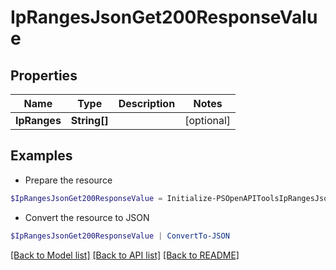 # IpRangesJsonGet200ResponseValue
## Properties

Name | Type | Description | Notes
------------ | ------------- | ------------- | -------------
**IpRanges** | **String[]** |  | [optional] 

## Examples

- Prepare the resource
```powershell
$IpRangesJsonGet200ResponseValue = Initialize-PSOpenAPIToolsIpRangesJsonGet200ResponseValue  -IpRanges null
```

- Convert the resource to JSON
```powershell
$IpRangesJsonGet200ResponseValue | ConvertTo-JSON
```

[[Back to Model list]](../README.md#documentation-for-models) [[Back to API list]](../README.md#documentation-for-api-endpoints) [[Back to README]](../README.md)

